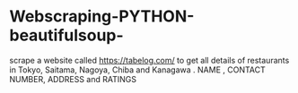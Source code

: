 # Webscraping-PYTHON-beautifulsoup-
scrape a website called  https://tabelog.com/ to get all details of restaurants  in Tokyo, Saitama, Nagoya, Chiba and Kanagawa . NAME , CONTACT NUMBER, ADDRESS and RATINGS
